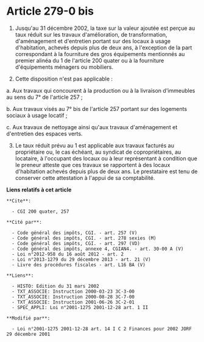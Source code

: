 # Article 279-0 bis

1. Jusqu'au 31 décembre 2002, la taxe sur la valeur ajoutée est perçue au taux réduit sur les travaux d'amélioration, de
transformation, d'aménagement et d'entretien portant sur des locaux à usage d'habitation, achevés depuis plus de deux ans, à
l'exception de la part correspondant à la fourniture des gros équipements mentionnés au premier alinéa du 1 de l'article 200
quater ou à la fourniture d'équipements ménagers ou mobiliers.

2. Cette disposition n'est pas applicable :

a. Aux travaux qui concourent à la production ou à la livraison d'immeubles au sens du 7° de l'article 257 ;

b. Aux travaux visés au 7° bis de l'article 257 portant sur des logements sociaux à usage locatif ;

c. Aux travaux de nettoyage ainsi qu'aux travaux d'aménagement et d'entretien des espaces verts.

3. Le taux réduit prévu au 1 est applicable aux travaux facturés au propriétaire ou, le cas échéant, au syndicat de
copropriétaires, au locataire, à l'occupant des locaux ou à leur représentant à condition que le preneur atteste que ces
travaux se rapportent à des locaux d'habitation achevés depuis plus de deux ans. Le prestataire est tenu de conserver cette
attestation à l'appui de sa comptabilité.

**Liens relatifs à cet article**

	**Cite**:

	  - CGI 200 quater, 257

	**Cité par**:

	  - Code général des impôts, CGI. - art. 257 (V)
	  - Code général des impôts, CGI. - art. 278 sexies (M)
	  - Code général des impôts, CGI. - art. 297 (VD)
	  - Code général des impôts, annexe 4, CGIAN4. - art. 30-00 A (V)
	  - Loi n°2012-958 du 16 août 2012 - art. 2
	  - Loi n°2013-1279 du 29 décembre 2013 - art. 21 (V)
	  - Livre des procédures fiscales - art. L16 BA (V)

	**Liens**:

	  - HISTO: Edition du 31 mars 2002
	  - TXT_ASSOCIE: Instruction 2000-03-23 3C-3-00
	  - TXT_ASSOCIE: Instruction 2000-08-28 3C-7-00
	  - TXT_ASSOCIE: Instruction 2001-06-26 3C-2-01
	  - SPEC_APPLI: Loi n°2001-1275 2001-12-28 art. 1 II

	**Modifié par**:

	  - Loi n°2001-1275 2001-12-28 art. 14 I C 2 Finances pour 2002 JORF 29 décembre 2001
